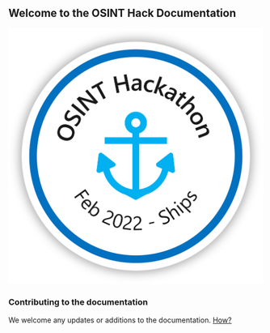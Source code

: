 ## Welcome to the OSINT Hack Documentation

![OSINT Hack Logo](images/OsintHackLogo.png)


### Contributing to the documentation

We welcome any updates or additions to the documentation. [How?](contributing)